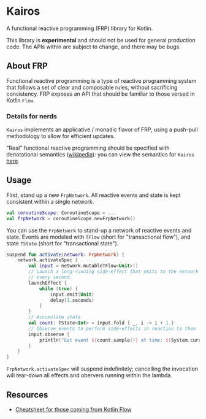 # Kairos

A functional reactive programming (FRP) library for Kotlin.

This library is **experimental** and should not be used for general production
code. The APIs within are subject to change, and there may be bugs.

## About FRP

Functional reactive programming is a type of reactive programming system that
follows a set of clear and composable rules, without sacrificing consistency.
FRP exposes an API that should be familiar to those versed in Kotlin `Flow`.

### Details for nerds

`Kairos` implements an applicative / monadic flavor of FRP, using a push-pull
methodology to allow for efficient updates.

"Real" functional reactive programming should be specified with denotational
semantics ([wikipedia](https://en.wikipedia.org/wiki/Denotational_semantics)):
you can view the semantics for `Kairos` [here](docs/semantics.md).

## Usage

First, stand up a new `FrpNetwork`. All reactive events and state is kept
consistent within a single network.

``` kotlin
val coroutineScope: CoroutineScope = ...
val frpNetwork = coroutineScope.newFrpNetwork()
```

You can use the `FrpNetwork` to stand-up a network of reactive events and state.
Events are modeled with `TFlow` (short for "transactional flow"), and state
`TState` (short for "transactional state").

``` kotlin
suspend fun activate(network: FrpNetwork) {
    network.activateSpec {
        val input = network.mutableTFlow<Unit>()
        // Launch a long-running side-effect that emits to the network
        // every second.
        launchEffect {
            while (true) {
                input.emit(Unit)
                delay(1.seconds)
            }
        }
        // Accumulate state
        val count: TState<Int> = input.fold { _, i -> i + 1 }
        // Observe events to perform side-effects in reaction to them
        input.observe {
            println("Got event ${count.sample()} at time: ${System.currentTimeMillis()}")
        }
    }
}
```

`FrpNetwork.activateSpec` will suspend indefinitely; cancelling the invocation
will tear-down all effects and obervers running within the lambda.

## Resources

- [Cheatsheet for those coming from Kotlin Flow](docs/flow-to-kairos-cheatsheet.md)
